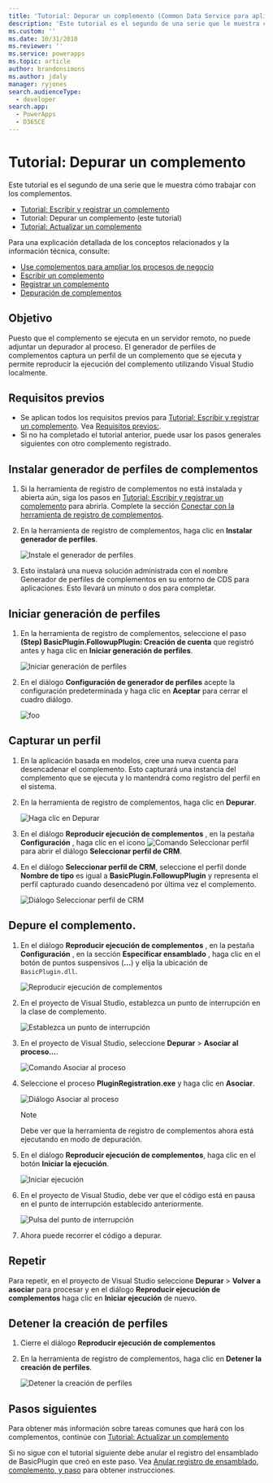 ```yaml
---
title: 'Tutorial: Depurar un complemento (Common Data Service para aplicaciones) | Microsoft Docs'
description: 'Este tutorial es el segundo de una serie que le muestra cómo trabajar con los complementos. '
ms.custom: ''
ms.date: 10/31/2018
ms.reviewer: ''
ms.service: powerapps
ms.topic: article
author: brandonsimons
ms.author: jdaly
manager: ryjones
search.audienceType:
  - developer
search.app:
  - PowerApps
  - D365CE
---
```

# <a name="tutorial-debug-a-plug-in"></a>Tutorial: Depurar un complemento

Este tutorial es el segundo de una serie que le muestra cómo trabajar con los complementos. 

- [Tutorial: Escribir y registrar un complemento](tutorial-write-plug-in.md)
- Tutorial: Depurar un complemento (este tutorial)
- [Tutorial: Actualizar un complemento](tutorial-update-plug-in.md)

Para una explicación detallada de los conceptos relacionados y la información técnica, consulte:

- [Use complementos para ampliar los procesos de negocio](plug-ins.md)
- [Escribir un complemento](write-plug-in.md)
- [Registrar un complemento](register-plug-in.md)
- [Depuración de complementos](debug-plug-in.md)


## <a name="goal"></a>Objetivo

Puesto que el complemento se ejecuta en un servidor remoto, no puede adjuntar un depurador al proceso. El generador de perfiles de complementos captura un perfil de un complemento que se ejecuta y permite reproducir la ejecución del complemento utilizando Visual Studio localmente.



## <a name="prerequisites"></a>Requisitos previos

- Se aplican todos los requisitos previos para [Tutorial: Escribir y registrar un complemento](tutorial-write-plug-in.md). Vea [Requisitos previos:](tutorial-write-plug-in.md#prerequisites).
- Si no ha completado el tutorial anterior, puede usar los pasos generales siguientes con otro complemento registrado.

## <a name="install-plug-in-profiler"></a>Instalar generador de perfiles de complementos

1. Si la herramienta de registro de complementos no está instalada y abierta aún, siga los pasos en [Tutorial: Escribir y registrar un complemento](tutorial-write-plug-in.md) para abrirla. Complete la sección [Conectar con la herramienta de registro de complementos](tutorial-write-plug-in.md#connect-using-the-plug-in-registration-tool).
1. En la herramienta de registro de complementos, haga clic en **Instalar generador de perfiles**.

    ![Instale el generador de perfiles](media/tutorial-debug-plug-in-install-profiler.md.png)

1. Esto instalará una nueva solución administrada con el nombre Generador de perfiles de complementos en su entorno de CDS para aplicaciones. Esto llevará un minuto o dos para completar.

## <a name="start-profiling"></a>Iniciar generación de perfiles

1. En la herramienta de registro de complementos, seleccione el paso **(Step) BasicPlugin.FollowupPlugin: Creación de cuenta** que registró antes y haga clic en **Iniciar generación de perfiles**.

    ![Iniciar generación de perfiles](media/tutorial-debug-plug-in-start-profiling.png)

1. En el diálogo **Configuración de generador de perfiles** acepte la configuración predeterminada y haga clic en **Aceptar** para cerrar el cuadro diálogo.

    ![foo](media/tutorial-debug-plug-in-profiler-settings.png)

## <a name="capture-a-profile"></a>Capturar un perfil

1. En la aplicación basada en modelos, cree una nueva cuenta para desencadenar el complemento. Esto capturará una instancia del complemento que se ejecuta y lo mantendrá como registro del perfil en el sistema.
1. En la herramienta de registro de complementos, haga clic en **Depurar**.

    ![Haga clic en Depurar](media/tutorial-debug-plug-in-capture-profile-debug.png)

1. En el diálogo **Reproducir ejecución de complementos** , en la pestaña **Configuración** , haga clic en el icono ![Comando Seleccionar perfil](media/tutorial-debug-plug-in-select-profile-command.png) para abrir el diálogo **Seleccionar perfil de CRM**.
1. En el diálogo **Seleccionar perfil de CRM**, seleccione el perfil donde **Nombre de tipo** es igual a **BasicPlugin.FollowupPlugin** y representa el perfil capturado cuando desencadenó por última vez el complemento.

    ![Diálogo Seleccionar perfil de CRM](media/tutorial-debug-plug-in-select-profile-dialog.png)

## <a name="debug-your-plug-in"></a>Depure el complemento.

1. En el diálogo **Reproducir ejecución de complementos** , en la pestaña **Configuración** , en la sección **Especificar ensamblado** , haga clic en el botón de puntos suspensivos (**…**) y elija la ubicación de `BasicPlugin.dll`.

    ![Reproducir ejecución de complementos](media/tutorial-debug-plug-in-replay-plug-in-execution.png)

1. En el proyecto de Visual Studio, establezca un punto de interrupción en la clase de complemento.

    ![Establezca un punto de interrupción](media/tutorial-debug-plug-in-set-break-point.png)

1. En el proyecto de Visual Studio, seleccione **Depurar** > **Asociar al proceso…**.

    ![Comando Asociar al proceso](media/tutorial-debug-plug-in-attach-to-process.png)

1. Seleccione el proceso **PluginRegistration.exe** y haga clic en **Asociar**.

    ![Diálogo Asociar al proceso](media/tutorial-debug-plug-in-attach-to-process-dialog.png)

    > [!NOTE]
    > Debe ver que la herramienta de registro de complementos ahora está ejecutando en modo de depuración.

1. En el diálogo **Reproducir ejecución de complementos**, haga clic en el botón **Iniciar la ejecución**.

    ![Iniciar ejecución](media/tutorial-debug-plug-in-replay-plug-in-execution-debug.png)

1. En el proyecto de Visual Studio, debe ver que el código está en pausa en el punto de interrupción establecido anteriormente. 

    ![Pulsa del punto de interrupción](media/tutorial-debug-plug-in-breakpoint-hit.png)

1. Ahora puede recorrer el código a depurar.


## <a name="repeat"></a>Repetir

Para repetir, en el proyecto de Visual Studio seleccione **Depurar** > **Volver a asociar** para procesar y en el diálogo **Reproducir ejecución de complementos** haga clic en **Iniciar ejecución** de nuevo.

## <a name="stop-profiling"></a>Detener la creación de perfiles

1. Cierre el diálogo **Reproducir ejecución de complementos**
1. En la herramienta de registro de complementos, haga clic en **Detener la creación de perfiles**.

    ![Detener la creación de perfiles](media/tutorial-debug-plug-in-stop-profiling.png)

## <a name="next-steps"></a>Pasos siguientes

Para obtener más información sobre tareas comunes que hará con los complementos, continúe con [Tutorial: Actualizar un complemento](tutorial-update-plug-in.md)

Si no sigue con el tutorial siguiente debe anular el registro del ensamblado de BasicPlugin que creó en este paso. Vea [Anular registro de ensamblado, complemento, y paso](tutorial-update-plug-in.md#unregister-assembly-plug-in-and-step) para obtener instrucciones.

